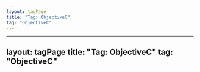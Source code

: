 ```yaml
---
layout: tagPage
title: "Tag: ObjectiveC"
tag: "ObjectiveC"
---
```

---
layout: tagPage
title: "Tag: ObjectiveC"
tag: "ObjectiveC"
---
